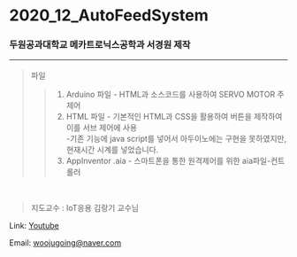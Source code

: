 # 2020_12_AutoFeedSystem
### 두원공과대학교 메카트로닉스공학과 서경원 제작  <HR/>
>파일
>>1. Arduino 파일 - HTML과 소스코드를 사용하여 SERVO MOTOR 주 제어
>>2. HTML 파일 - 기본적인 HTML과 CSS을 활용하여 버튼을 제작하여 이를 서브 제어에 사용<br>
>>-기존 기능에 java script를 넣어서 아두이노에는 구현을 못하였지만, 현재시간 시계를 넣었습니다.
>>3. AppInventor .aia - 스마트폰을 통한 원격제어를 위한 aia파일-컨트롤러
<br>

>지도교수 : IoT응용 김랑기 교수님

Link: [Youtube][googlelink]

[googlelink]: https://youtube.com
Email: <woojugoing@naver.com>
